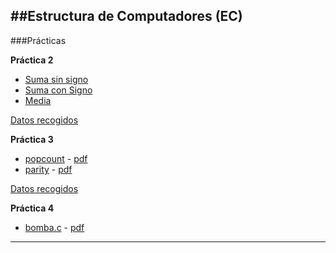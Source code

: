 ##Estructura de Computadores (EC)
----
###Prácticas

**Práctica 2**
- [Suma sin signo][s]
- [Suma con Signo][cs]
- [Media][media]

[Datos recogidos][datos]

**Práctica 3**
- [popcount][pop] - [pdf][datospop]
- [parity][par]  - [pdf][datospar]

[Datos recogidos][datos3]

**Práctica 4**
- [bomba.c][bomba] - [pdf][manual]



------

[media]:https://github.com/marlenelis/EC/blob/master/Practica_2/media.s
[s]:https://github.com/marlenelis/EC/blob/master/Practica_2/suma64uns.s
[cs]:https://github.com/marlenelis/EC/blob/master/Practica_2/suma64sgn.s
[datos]:https://docs.google.com/spreadsheets/d/1EII5New4KqikXlATkanxjVN2NTnsPz-oNTu3fpVnQgY/edit?usp=sharing

[pop]:https://github.com/marlenelis/EC/blob/master/practica_3/entrega/popcount.c
[datospop]:https://github.com/marlenelis/EC/blob/master/practica_3/entrega/popcount.pdf

[par]:https://github.com/marlenelis/EC/blob/master/practica_3/entrega/parity.c
[datospar]:https://github.com/marlenelis/EC/blob/master/practica_3/entrega/parity.pdf

[datos3]:https://github.com/marlenelis/EC/blob/master/practica_3/entrega/tiempos.ods

[bomba]:https://github.com/marlenelis/EC/blob/master/practica_4/entrega/bomba.c

[manual]:https://github.com/marlenelis/EC/blob/master/practica_4/entrega/manual.pdf

